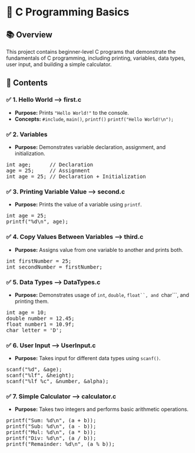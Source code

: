 # 📝 C Programming Basics
## 📚 Overview
This project contains beginner-level C programs that demonstrate the fundamentals of C programming, including printing, variables, data types, user input, and building a simple calculator.

## 📂 Contents
### ✅ 1. Hello World --> first.c
- **Purpose:** Prints ```"Hello World!"``` to the console.
- **Concepts:** ```#include```, ```main()```, ```printf()```
```printf("Hello World!\n");```

### ✅ 2. Variables 
- **Purpose:** Demonstrates variable declaration, assignment, and initialization.

<pre>int age;      // Declaration
age = 25;     // Assignment
int age = 25; // Declaration + Initialization</pre>

### ✅ 3. Printing Variable Value --> second.c
- **Purpose:** Prints the value of a variable using ```printf```.

<pre>int age = 25;
printf("%d\n", age);</pre>

### ✅ 4. Copy Values Between Variables --> third.c
- **Purpose:** Assigns value from one variable to another and prints both.

<pre>int firstNumber = 25;
int secondNumber = firstNumber;</pre>

### ✅ 5. Data Types --> DataTypes.c
- **Purpose:** Demonstrates usage of ```int```, ```double```, ```float``, and ```char```, and printing them.

<pre>int age = 10;
double number = 12.45;
float number1 = 10.9f;
char letter = 'D';</pre>

### ✅ 6. User Input --> UserInput.c
- **Purpose:** Takes input for different data types using ```scanf()```.

<pre>scanf("%d", &age);
scanf("%lf", &height);
scanf("%lf %c", &number, &alpha);</pre>

### ✅ 7. Simple Calculator --> calculator.c
- **Purpose:** Takes two integers and performs basic arithmetic operations.

<pre>printf("Sum: %d\n", (a + b));
printf("Sub: %d\n", (a - b));
printf("Mul: %d\n", (a * b));
printf("Div: %d\n", (a / b));
printf("Remainder: %d\n", (a % b));</pre>
